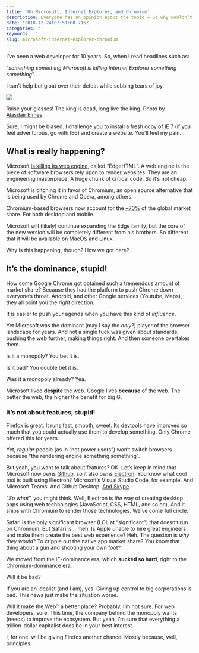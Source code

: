 ```yaml
---
title: 'On Microsoft, Internet Explorer, and Chromium'
description: Everyone has an opinion about the topic — So why wouldn’t I?
date: '2018-12-24T07:51:00.716Z'
categories: ''
keywords: ''
slug: microsoft-internet-explorer-chromium
---
```


I’ve been a web developer for 10 years. So, when I read headlines such as:

“_something something Microsoft is killing Internet Explorer something something_”.

I can’t help but gloat over their defeat while sobbing tears of joy.

![](https://cdn-images-1.medium.com/max/1200/1*DU5eCm4b7PTIrJtaN58Uhw.jpeg)

Raise your glasses! The king is dead, long live the king. Photo by [Alasdair Elmes](https://unsplash.com/photos/ULHxWq8reao?utm_source=unsplash&utm_medium=referral&utm_content=creditCopyText).

Sure, I might be biased. I challenge you to install a fresh copy of IE 7 (if you feel adventurous, go with IE6) and create a website. You’ll feel my pain.

## What is really happening?

Microsoft [is killing its web engine](https://blogs.windows.com/windowsexperience/2018/12/06/microsoft-edge-making-the-web-better-through-more-open-source-collaboration/), called “EdgeHTML”. A web engine is the piece of software browsers rely upon to render websites. They are an engineering masterpiece. A huge chunk of critical code. So it’s not cheap.

Microsoft is ditching it in favor of Chromium, an open source alternative that is being used by Chrome and Opera, among others.

Chromium-based browsers now account for the [~70%](http://gs.statcounter.com/browser-market-share) of the global market share. For both desktop and mobile.

Microsoft will (likely) continue expanding the Edge family, but the core of the new version will be completely different from his brothers. So different that it will be available on MacOS and Linux.

Why is this happening, though? How we got here?

## It’s the dominance, stupid!

How come Google Chrome got obtained such a tremendous amount of market share? Because they had the platform to push Chrome down everyone’s throat. Android, and other Google services (Youtube, Maps), they all point you the _right_ direction.

It is easier to push your agenda when you have this kind of _influence_.

Yet Microsoft was the dominant (may I say the _only?_) player of the browser landscape for years. And not a single fuck was given about standards, pushing the web further, making things right. And then someone overtakes them.

Is it a monopoly? You bet it is.

Is it bad? You double bet it is.

Was it a monopoly already? Yea.

Microsoft lived **despite** the web. Google lives **because** of the web. The better the web, the higher the benefit for big G.

### It’s not about features, stupid!

Firefox is great. It runs fast, smooth, sweet. Its devtools have improved so much that you could actually use them to develop something. Only Chrome offered this for years.

Yet, _regular_ people (as in “not power users”) won’t switch browsers because “the rendering engine something something”.

But yeah, you want to talk about features? OK. Let’s keep in mind that Microsoft now owns [Github](https://news.microsoft.com/2018/06/04/microsoft-to-acquire-github-for-7-5-billion/), so it also owns [Electron](https://electronjs.org/). You know what cool tool is built using Electron? Microsoft’s Visual Studio Code, for example. And Microsoft Teams. And Github Desktop. [And Skype](https://www.wired.com/2011/05/microsoft-buys-skype-2/).

“_So what_”, you might think. Well, Electron is _the_ way of creating desktop apps using web technologies (JavaScript, CSS, HTML, and so on). And it ships with Chromium to render those technologies. We’ve come full circle.

Safari is the only significant browser (LOL at “significant”) that doesn’t run on Chromium. But Safari is… meh. Is Apple unable to hire great engineers and make them create the best web experience? Heh. The question is _why they would_? To cripple out the native app market share? You know that thing about a gun and shooting your own foot?

We moved from the IE-dominance era, which **sucked so hard**, right to the [Chromium-dominance](https://blog.mozilla.org/blog/2018/12/06/goodbye-edge/) era.

Will it be bad?

If you are an idealist (and I am), yes. Giving up control to big corporations is bad. This news just make the situation worse.

Will it make the Web™ a better place? Probably, I’m not sure. For web developers, sure. This time, the company behind the monopoly wants (needs) to improve the ecosystem. But yeah, I’m sure that everything a trillion-dollar capitalist does be in your best interest.

I, for one, will be giving Firefox another chance. Mostly because, well, principles.

